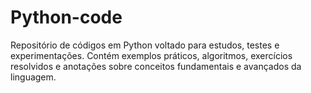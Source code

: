 # Python-code
Repositório de códigos em Python voltado para estudos, testes e experimentações. Contém exemplos práticos, algoritmos, exercícios resolvidos e anotações sobre conceitos fundamentais e avançados da linguagem.
